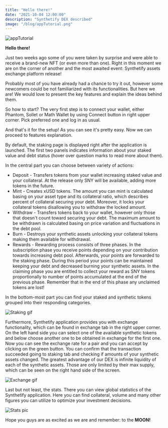 ```yaml
---
title: "Hello there!"
date: "2021-10-04 12:00:00"
description: "Synthetify DEX described"
image: "/blog/appTutorial.png"
---
```


![appTutorial](/blog/appTutorial.png)

**Hello there!**

Just two weeks ago some of you were taken by surprise and were able to receive a brand-new NFT (or even more than one). Right in this moment we are on the corner of another and the most awaited event: Synthetify assets exchange platform release! **<confetti and fireworks explosion sounds>**
						
Probably most of you have already had a chance to try it out, however some newcomers could be not familiarized with its functionalities. But here we are! We would love to present the key features and explain the ideas behind them.

So how to start? The very first step is to connect your wallet, either Phantom, Sollet or Math Wallet by using Connect button in right upper corner. Pick preferred one and log in as usual.

And that's it for the setup! As you can see it's pretty easy. Now we can proceed to features explanation.

By default, the staking page is displayed right after the application is launched. The first two panels indicates information about your staked value and debt status (hover over question marks to read more about them).

In the central part you can choose between variety of actions:

* Deposit \- Transfers tokens from your wallet increasing staked value and your collateral. At the release only SNY will be available, adding more tokens in the future.
* Mint \- Creates xUSD tokens. The amount you can mint is calculated basing on your asset type and its collateral ratio, which describes percent of collateral securing your debt. Moreover, it locks your collateral tokens disallowing you to withdraw the locked amount.
* Withdraw \- Transfers tokens back to your wallet, however only those that doesn't count toward securing your debt. The maximum amount to be withdrawn is calculated basing on price variation and fluctuations in the debt pool.
* Burn \- Destroys your synthetic assets unlocking your collateral tokens making them available for withdrawal.
* Rewards \- Rewarding process consists of three phases. In the subscription phase you receive points depending on your contribution towards increasing debt pool. Afterwards, your points are forwarded to the staking phase. During this period your points can be maintained keeping your debt and decreased burning your synthetic assets. In the claiming phase you are entitled to collect your reward as SNY tokens proportionally to number of points accumulated at the end of the previous phase. Remember that in the end of this phase any unclaimed tokens are lost!

In the bottom-most part you can find your staked and synthetic tokens grouped into their responding categories.

![Staking gif](/blog/staking.gif)
				
Furthermore, Synthetify application provides you with exchange functionality, which can be found in exchange tab in the right upper corner.
On the left hand side you can select one of the available synthetic tokens and below choose another one to be obtained in exchange for the first one. Now you can see the exchange rate for a pair and you can accept by clicking on the green button. You can confirm that the transaction succeeded going to staking tab and checking if amounts of your synthetic assets changed.
The greatest advantage of our DEX is infinite liquidity of each of the synthetic assets. Those are only limited by their max supply, which can be seen on the right hand side of the screen.

![Exchange gif](/blog/exchange.gif)
				
Last but not least, the stats. There you can view global statistics of the Synthetify application. Here you can find collateral, volume and many other figures you can utilize to optimize your investment decisions.

![Stats pic](/blog/STATS.png)
				
Hope you guys are as excited as we are and remember: to the **MOON!**
